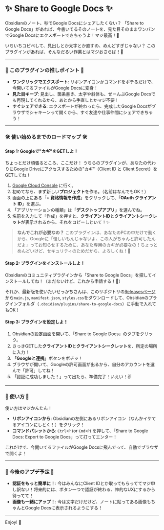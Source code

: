 # ✨ Share to Google Docs ✨

Obsidianのノート、秒でGoogle Docsにシェアしたくない？
「Share to Google Docs」があれば、今書いてるそのノートを、見た目そのままワンパンでGoogle Docsにエクスポートできちゃうよ！マジ最高！💖

いちいちコピペして、見出しとか太字とか直すの、めんどすぎじゃない？
このプラグインがあれば、そんなだるい作業とはマジおさらば！🚀

---

### 🌟 このプラグインの推しポイント 🌟

*   **ワンクリックでエクスポート**: リボンアイコンかコマンドをポチるだけで、今開いてるファイルがGoogle Docsに変身！
*   **見た目キープ**: 見出し、箇条書き、太字や斜体も、ぜーんぶGoogle Docsでも再現してくれるから、あとから手直しとかマジ不要！
*   **すぐシェアできる**: エクスポートが終わったら、完成したGoogle Docsがブラウザでシャキーンって開くから、すぐ友達や仕事仲間にシェアできちゃう！

---

### 🛠️ 使い始めるまでのロードマップ 🛠️

#### Step 1: Googleで"カギ"をGETしよ！

ちょっとだけ頑張るところ、ここだけ！
うちらのプラグインが、あなたの代わりにGoogle Driveにアクセスするための"カギ"（Client ID と Client Secret）をGETしてね！

1.  [Google Cloud Console](https://console.cloud.google.com/apis/credentials) に行く。
2.  初めてなら、まず新しい**プロジェクト**を作る。（名前はなんでもOK！）
3.  画面の上にある「**+ 資格情報を作成**」をクリックして、「**OAuth クライアント ID**」を選ぶ。
4.  「アプリケーションの種類」は「**デスクトップアプリ**」を選んでね。
5.  名前を入力して「作成」を押すと、**クライアントID**と**クライアントシークレット**が表示されるから、それをコピーしといて！✨

> **なんでこれが必要なの？**
> このプラグインは、あなたのPCの中だけで動くから、Googleに「怪しいもんじゃないよ、この人がちゃんと許可したんだよ」ってお知らせするために、あなた専用のカギが必要なの！ちょっとめんどいけど、セキュリティのためだから、よろしくね！🙏

#### Step 2: プラグインをインストールしよ！

Obsidianのコミュニティプラグインから「Share to Google Docs」を探してインストールしてね！（まだないけど、これから申請する！💪）

それか、最新版を使いたいせっかちさんは、このリポジトリの[Releasesページ](https://github.com/satos/obsidian-export-to-google-docs-plugin/releases)から`main.js`, `manifest.json`, `styles.css`をダウンロードして、Obsidianのプラグインフォルダ（`.obsidian/plugins/share-to-google-docs`）に手動で入れてもOK！

#### Step 3: プラグインを設定しよ！

1.  Obsidianの設定画面を開いて、「Share to Google Docs」のタブをクリック。
2.  さっきGETした**クライアントID**と**クライアントシークレット**を、所定の場所に入力！
3.  「**Googleと連携**」ボタンをポチッ！
4.  ブラウザが開いて、Googleの許可画面が出るから、自分のアカウントを選んで「許可」してね！
5.  「認証に成功しました！」って出たら、準備完了！いえい！✌️

---

### 🚀 使い方 🚀

使い方はマジかんたん！

*   **リボンアイコンから**: Obsidianの左側にあるリボンアイコン（なんかイケてるアイコンにしとく！）をクリック！
*   **コマンドパレットから**: `Ctrl+P` (or `Cmd+P`) を押して、「Share to Google Docs: Export to Google Docs」って打ってエンター！

これだけで、今開いてるファイルがGoogle Docsに飛んでって、自動でブラウザで開くよ！

---

### 💖 今後のアプデ予定 💖

*   **認証をもっと簡単に！**: 今はみんなにClient IDとか取ってもらっててマジ申し訳ない！将来的には、ボタン一つで認証が終わる、神的なUXにするから待ってて！
*   **画像も一緒にアップ！**: 今は文字だけだけど、ノートに貼ってある画像もちゃんとGoogle Docsに表示されるようにする！

---

Enjoy! 💖